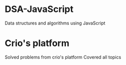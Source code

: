# DSA-JavaScript
Data structures and algorithms using JavaScript
# Crio's platform
Solved problems from crio's platform
Covered all topics


